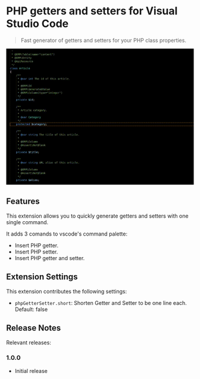 # PHP getters and setters for Visual Studio Code

> Fast generator of getters and setters for your PHP class properties.

![Demo](images/demo.gif)

## Features

This extension allows you to quickly generate getters and setters with one single command.

It adds 3 comands to vscode's command palette:

* Insert PHP getter.
* Insert PHP setter.
* Insert PHP getter and setter.

## Extension Settings

This extension contributes the following settings:

* `phpGetterSetter.short`: Shorten Getter and Setter to be one line each. Default: false

## Release Notes

Relevant releases:

### 1.0.0

* Initial release
